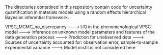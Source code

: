 The directories contatined in this repository contain code for uncertainty quantification in materials models
using a random effects hierarchical Bayesian inferential framework.

VPSC_MCMC_no_discrepancy
---> UQ in the phenomenological VPSC model
---> Inference on unknown model parameters and features of the data generation process
---> Prediction for unobserved data
---> Sources of uncertainty accounted for: observation error, sample-to-sample experimental variance
---> Model misfit is not considered here

